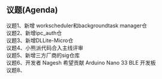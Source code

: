 ## 议题(Agenda)

议题1、新增 workscheduler和backgroundtask manager仓  
议题2、新增ipc_auth仓  
议题3、新增DLLite-Micro仓  
议题4、小熊派代码合入主线评审  
议题5、新增三方厂商的sig仓库  
议题6、开发者 Nagesh 希望贡献 Arduino Nano 33 BLE 开发板  
议题8、
